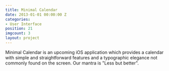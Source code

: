 ```yaml
---
title: Minimal Calendar
date: 2013-01-01 00:00:00 Z
categories:
- User Interface
position: 21
imgcount: 3
layout: project
---
```


Minimal Calendar is an upcoming iOS application which provides a calendar with simple and straightforward features and a typographic elegance not commonly found on the screen. Our mantra is "Less but better".
